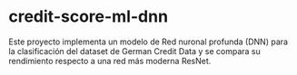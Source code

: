 # credit-score-ml-dnn
Este proyecto implementa un modelo de Red nuronal profunda (DNN) para la clasificación del dataset de German Credit Data y se compara su rendimiento respecto a una red más moderna ResNet.
